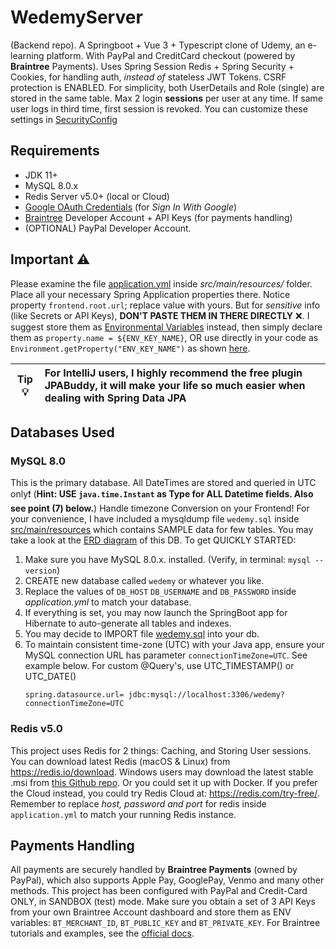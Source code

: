 # WedemyServer

(Backend repo). A Springboot + Vue 3 + Typescript clone of Udemy, an e-learning platform. With PayPal and CreditCard
checkout (powered by **Braintree** Payments). Uses Spring Session Redis + Spring Security + Cookies, for handling auth,
_instead of_ stateless JWT Tokens. CSRF protection is ENABLED. For simplicity, both UserDetails and Role (single) are
stored in the same table. Max 2 login **sessions** per user at any time. If same user logs in third time, first session
is revoked. You can customize these settings
in [SecurityConfig](src/main/java/com/davistiba/wedemyserver/config/SecurityConfig.java)

## Requirements

- JDK 11+
- MySQL 8.0.x
- Redis Server v5.0+ (local or Cloud)
- [Google OAuth Credentials](https://console.developers.google.com/apis/credentials) (for _Sign In With Google_)
- [Braintree](https://developer.paypal.com/braintree/docs) Developer Account + API Keys (for payments handling)
- (OPTIONAL) PayPal Developer Account.

## Important ⚠

Please examine the file [application.yml](src/main/resources/application.yml) inside *src/main/resources/*
folder. Place all your necessary Spring Application properties there. Notice property `frontend.root.url`; replace value
with yours. But for _sensitive_ info (like Secrets or API Keys), **DON'T PASTE THEM IN THERE DIRECTLY** ❌. I suggest
store them as [Environmental Variables](https://www.baeldung.com/properties-with-spring) instead, then simply declare
them as `property.name = ${ENV_KEY_NAME}`, OR use directly in your code as `Environment.getProperty("ENV_KEY_NAME")`
as shown [here](src/main/java/com/davistiba/wedemyserver/config/BraintreeConfig.java).

| Tip 💡 | For IntelliJ users, I highly recommend the free plugin JPABuddy, it will make your life so much easier when dealing with Spring Data JPA |
|---------|:---------------------------------------------------------------------|

## Databases Used

### MySQL 8.0

This is the primary database. All DateTimes are stored and queried in UTC only❗ (**Hint:
USE `java.time.Instant` as Type for ALL Datetime fields. Also see point (7) below.**) Handle timezone Conversion on your
Frontend! For your convenience, I have included a mysqldump file `wedemy.sql`
inside [src/main/resources](src/main/resources) which contains SAMPLE data for few tables. You may take a look at
the [ERD diagram](src/main/resources/wedemy_db_erd.png) of this DB. To get QUICKLY STARTED:

1. Make sure you have MySQL 8.0.x. installed. (Verify, in terminal: `mysql --version`)
2. CREATE new database called `wedemy` or whatever you like.
3. Replace the values of `DB_HOST` `DB_USERNAME` and `DB_PASSWORD` inside _application.yml_ to match your database.
4. If everything is set, you may now launch the SpringBoot app for Hibernate to auto-generate all tables and indexes.
5. You may decide to IMPORT file [wedemy.sql](src/main/resources/wedemy.sql) into your db.
6. To maintain consistent time-zone (UTC) with your Java app, ensure your MySQL connection URL has
   parameter `connectionTimeZone=UTC`. See example below. For custom @Query's, use UTC_TIMESTAMP() or UTC_DATE()
   ```properties
   spring.datasource.url= jdbc:mysql://localhost:3306/wedemy?connectionTimeZone=UTC
   ```

### Redis v5.0

This project uses Redis for 2 things: Caching, and Storing User sessions. You can download latest Redis (macOS & Linux)
from https://redis.io/download. Windows users may download the latest stable .msi
from [this Github repo](https://github.com/tporadowski/redis/releases). Or you could set it up with Docker. If you
prefer the Cloud instead, you could try Redis Cloud at: https://redis.com/try-free/. Remember to replace _host, password
and port_ for redis inside `application.yml` to match your running Redis instance.

## Payments Handling

All payments are securely handled by **Braintree Payments** (owned by PayPal), which also supports Apple Pay, GooglePay,
Venmo and many other methods. This project has been configured with PayPal and Credit-Card ONLY, in SANDBOX (test) mode.
Make sure you obtain a set of 3 API Keys from your own Braintree Account dashboard and store them as ENV
variables: `BT_MERCHANT_ID`, `BT_PUBLIC_KEY` and `BT_PRIVATE_KEY`. For Braintree tutorials and examples, see
the [official docs](https://developer.paypal.com/braintree/docs).
